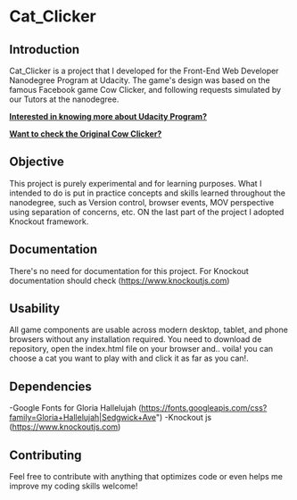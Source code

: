 # Cat_Clicker

## Introduction

Cat_Clicker is a project that I developed for the Front-End Web Developer Nanodegree Program at Udacity.
The game's design was based on the famous Facebook game Cow Clicker, and following requests simulated by our Tutors at the nanodegree.

[**Interested in knowing more about Udacity Program?**](https://www.udacity.com/course/front-end-web-developer-nanodegree--nd001)

[**Want to check the Original Cow Clicker?**](https://www.cowclicker.com/)

## Objective

This project is purely experimental and for learning purposes.
What I intended to do is put in practice concepts and skills learned throughout the nanodegree, such as Version control, browser events, MOV perspective using separation of concerns, etc.
ON the last part of the project I adopted Knockout framework.

## Documentation

There's no need for documentation for this project.
For Knockout documentation should check (https://www.knockoutjs.com)

## Usability

All game components are usable across modern desktop, tablet, and phone browsers without any installation required.
You need to download de repository, open the index.html file on your browser and.. voila! you can choose a cat you want to play with and click it as far as you can!.

## Dependencies

-Google Fonts for Gloria Hallelujah (https://fonts.googleapis.com/css?family=Gloria+Hallelujah|Sedgwick+Ave")
-Knockout js (https://www.knockoutjs.com)

## Contributing

Feel free to contribute with anything that optimizes code or even helps me improve my coding skills welcome!
